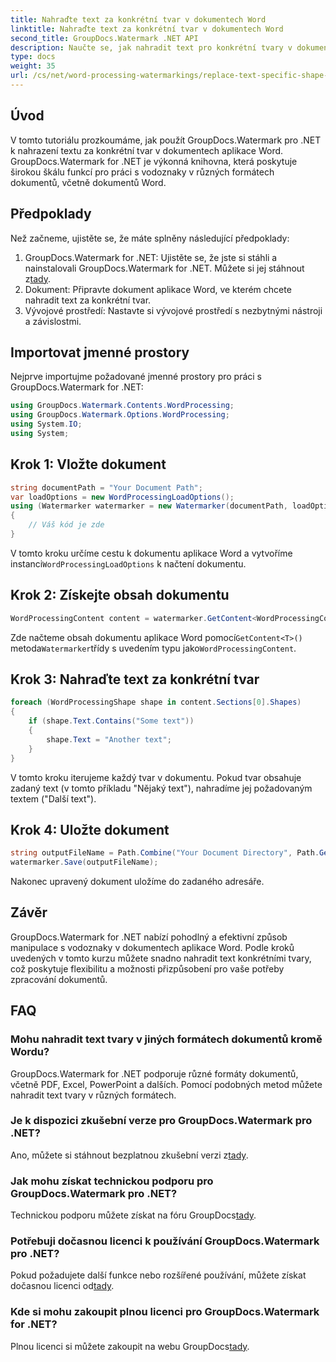 ```yaml
---
title: Nahraďte text za konkrétní tvar v dokumentech Word
linktitle: Nahraďte text za konkrétní tvar v dokumentech Word
second_title: GroupDocs.Watermark .NET API
description: Naučte se, jak nahradit text pro konkrétní tvary v dokumentech aplikace Word pomocí GroupDocs.Watermark for .NET. Postupujte podle našeho podrobného návodu.
type: docs
weight: 35
url: /cs/net/word-processing-watermarkings/replace-text-specific-shape-word-docs/
---
```

## Úvod
V tomto tutoriálu prozkoumáme, jak použít GroupDocs.Watermark pro .NET k nahrazení textu za konkrétní tvar v dokumentech aplikace Word. GroupDocs.Watermark for .NET je výkonná knihovna, která poskytuje širokou škálu funkcí pro práci s vodoznaky v různých formátech dokumentů, včetně dokumentů Word.
## Předpoklady
Než začneme, ujistěte se, že máte splněny následující předpoklady:
1.  GroupDocs.Watermark for .NET: Ujistěte se, že jste si stáhli a nainstalovali GroupDocs.Watermark for .NET. Můžete si jej stáhnout z[tady](https://releases.groupdocs.com/Watermark/net/).
2. Dokument: Připravte dokument aplikace Word, ve kterém chcete nahradit text za konkrétní tvar.
3. Vývojové prostředí: Nastavte si vývojové prostředí s nezbytnými nástroji a závislostmi.

## Importovat jmenné prostory
Nejprve importujme požadované jmenné prostory pro práci s GroupDocs.Watermark for .NET:
```csharp
using GroupDocs.Watermark.Contents.WordProcessing;
using GroupDocs.Watermark.Options.WordProcessing;
using System.IO;
using System;
```
## Krok 1: Vložte dokument
```csharp
string documentPath = "Your Document Path";
var loadOptions = new WordProcessingLoadOptions();
using (Watermarker watermarker = new Watermarker(documentPath, loadOptions))
{
    // Váš kód je zde
}
```
 V tomto kroku určíme cestu k dokumentu aplikace Word a vytvoříme instanci`WordProcessingLoadOptions` k načtení dokumentu.
## Krok 2: Získejte obsah dokumentu
```csharp
WordProcessingContent content = watermarker.GetContent<WordProcessingContent>();
```
 Zde načteme obsah dokumentu aplikace Word pomocí`GetContent<T>()` metoda`Watermarker`třídy s uvedením typu jako`WordProcessingContent`.
## Krok 3: Nahraďte text za konkrétní tvar
```csharp
foreach (WordProcessingShape shape in content.Sections[0].Shapes)
{
    if (shape.Text.Contains("Some text"))
    {
        shape.Text = "Another text";
    }
}
```
V tomto kroku iterujeme každý tvar v dokumentu. Pokud tvar obsahuje zadaný text (v tomto příkladu "Nějaký text"), nahradíme jej požadovaným textem ("Další text").
## Krok 4: Uložte dokument
```csharp
string outputFileName = Path.Combine("Your Document Directory", Path.GetFileName(documentPath));
watermarker.Save(outputFileName);
```
Nakonec upravený dokument uložíme do zadaného adresáře.

## Závěr
GroupDocs.Watermark for .NET nabízí pohodlný a efektivní způsob manipulace s vodoznaky v dokumentech aplikace Word. Podle kroků uvedených v tomto kurzu můžete snadno nahradit text konkrétními tvary, což poskytuje flexibilitu a možnosti přizpůsobení pro vaše potřeby zpracování dokumentů.
## FAQ
### Mohu nahradit text tvary v jiných formátech dokumentů kromě Wordu?
GroupDocs.Watermark for .NET podporuje různé formáty dokumentů, včetně PDF, Excel, PowerPoint a dalších. Pomocí podobných metod můžete nahradit text tvary v různých formátech.
### Je k dispozici zkušební verze pro GroupDocs.Watermark pro .NET?
 Ano, můžete si stáhnout bezplatnou zkušební verzi z[tady](https://releases.groupdocs.com/).
### Jak mohu získat technickou podporu pro GroupDocs.Watermark pro .NET?
Technickou podporu můžete získat na fóru GroupDocs[tady](https://forum.groupdocs.com/c/watermark/19).
### Potřebuji dočasnou licenci k používání GroupDocs.Watermark pro .NET?
 Pokud požadujete další funkce nebo rozšířené používání, můžete získat dočasnou licenci od[tady](https://purchase.groupdocs.com/temporary-license/).
### Kde si mohu zakoupit plnou licenci pro GroupDocs.Watermark for .NET?
 Plnou licenci si můžete zakoupit na webu GroupDocs[tady](https://purchase.groupdocs.com/buy).
